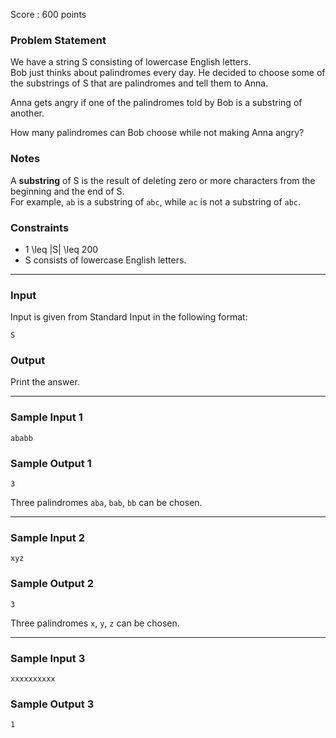 Score : 600 points

### Problem Statement

We have a string S consisting of lowercase English letters.  
Bob just thinks about palindromes every day. He decided to choose some of the substrings of S that are palindromes and tell them to Anna.

Anna gets angry if one of the palindromes told by Bob is a substring of another.

How many palindromes can Bob choose while not making Anna angry?

### Notes

A **substring** of S is the result of deleting zero or more characters from the beginning and the end of S.  
For example, `ab` is a substring of `abc`, while `ac` is not a substring of `abc`.

### Constraints

* 1 \leq |S| \leq 200
* S consists of lowercase English letters.

---

### Input

Input is given from Standard Input in the following format:

```
S
```

### Output

Print the answer.

---

### Sample Input 1

```
ababb
```

### Sample Output 1

```
3
```

Three palindromes `aba`, `bab`, `bb` can be chosen.

---

### Sample Input 2

```
xyz
```

### Sample Output 2

```
3
```

Three palindromes `x`, `y`, `z` can be chosen.

---

### Sample Input 3

```
xxxxxxxxxx
```

### Sample Output 3

```
1
```
